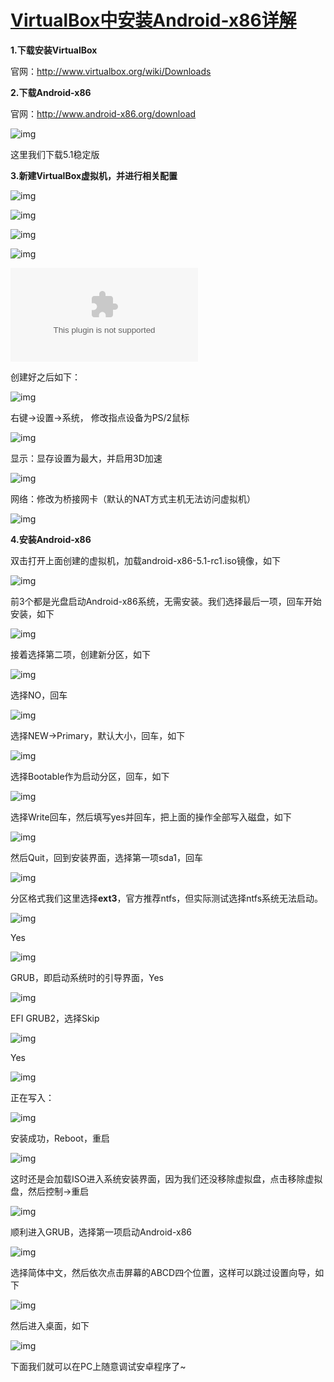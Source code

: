 #                  [     VirtualBox中安装Android-x86详解      ](https://www.cnblogs.com/wynn0123/p/6288344.html)             

**1.下载安装VirtualBox**

官网：http://www.virtualbox.org/wiki/Downloads

**2.下载Android-x86**

官网：http://www.android-x86.org/download

![img](./FILES/virtualbox_androidx86.md/72bc7315.png)

这里我们下载5.1稳定版

**3.新建VirtualBox虚拟机，并进行相关配置**

![img](./FILES/virtualbox_androidx86.md/120cca4a.png)

![img](./FILES/virtualbox_androidx86.md/ce86374f.png)

![img](./FILES/virtualbox_androidx86.md/76704fc3.png)

![img](./FILES/virtualbox_androidx86.md/35dc1cf4.png)

![img](./FILES/virtualbox_androidx86.md/ecbc7d74.bin)

创建好之后如下：

![img](./FILES/virtualbox_androidx86.md/d31c1f00.png)

右键->设置->系统， 修改指点设备为PS/2鼠标

![img](./FILES/virtualbox_androidx86.md/5942fed1.png)

显示：显存设置为最大，并启用3D加速

![img](./FILES/virtualbox_androidx86.md/b4897f2c.png)

网络：修改为桥接网卡（默认的NAT方式主机无法访问虚拟机）

![img](./FILES/virtualbox_androidx86.md/ccd77403.png)

**4.安装Android-x86**

双击打开上面创建的虚拟机，加载android-x86-5.1-rc1.iso镜像，如下

![img](./FILES/virtualbox_androidx86.md/e6f100d2.png)

前3个都是光盘启动Android-x86系统，无需安装。我们选择最后一项，回车开始安装，如下

![img](./FILES/virtualbox_androidx86.md/10f2670f.png)

接着选择第二项，创建新分区，如下

![img](./FILES/virtualbox_androidx86.md/0f54f29f.png)

选择NO，回车

![img](./FILES/virtualbox_androidx86.md/ad26a702.png)

选择NEW->Primary，默认大小，回车，如下

![img](./FILES/virtualbox_androidx86.md/550485fc.png)

选择Bootable作为启动分区，回车，如下

![img](./FILES/virtualbox_androidx86.md/894b3c79.png)

选择Write回车，然后填写yes并回车，把上面的操作全部写入磁盘，如下

![img](./FILES/virtualbox_androidx86.md/4c241605.png)

然后Quit，回到安装界面，选择第一项sda1，回车

![img](./FILES/virtualbox_androidx86.md/87da8c69.png)

分区格式我们这里选择**ext3**，官方推荐ntfs，但实际测试选择ntfs系统无法启动。

![img](./FILES/virtualbox_androidx86.md/73e0d5af.png)

Yes

![img](./FILES/virtualbox_androidx86.md/64bba0fe.png)

GRUB，即启动系统时的引导界面，Yes

![img](./FILES/virtualbox_androidx86.md/efc5894e.png)

EFI GRUB2，选择Skip

![img](./FILES/virtualbox_androidx86.md/c4019e95.png)

Yes

![img](./FILES/virtualbox_androidx86.md/9a0d7975.png)

正在写入：

![img](./FILES/virtualbox_androidx86.md/d8f91347.png)

安装成功，Reboot，重启

![img](./FILES/virtualbox_androidx86.md/a8ed7215.png)

这时还是会加载ISO进入系统安装界面，因为我们还没移除虚拟盘，点击移除虚拟盘，然后控制->重启

![img](./FILES/virtualbox_androidx86.md/310385f0.png)

顺利进入GRUB，选择第一项启动Android-x86

![img](./FILES/virtualbox_androidx86.md/2fd52d52.png)

选择简体中文，然后依次点击屏幕的ABCD四个位置，这样可以跳过设置向导，如下

![img](./FILES/virtualbox_androidx86.md/58465ae6.png)

然后进入桌面，如下

![img](./FILES/virtualbox_androidx86.md/99cabeb8.png)

 

下面我们就可以在PC上随意调试安卓程序了~